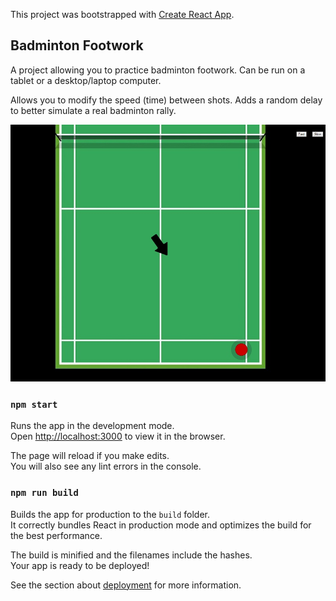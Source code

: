This project was bootstrapped with [Create React App](https://github.com/facebook/create-react-app).

## Badminton Footwork

A project allowing you to practice badminton footwork.
Can be run on a tablet or a desktop/laptop computer.

Allows you to modify the speed (time) between shots. Adds a random delay to better simulate a real badminton rally.

![Application demo](/app-demo.jpg?raw=true "Application demo")

### `npm start`

Runs the app in the development mode.<br>
Open [http://localhost:3000](http://localhost:3000) to view it in the browser.

The page will reload if you make edits.<br>
You will also see any lint errors in the console.

### `npm run build`

Builds the app for production to the `build` folder.<br>
It correctly bundles React in production mode and optimizes the build for the best performance.

The build is minified and the filenames include the hashes.<br>
Your app is ready to be deployed!

See the section about [deployment](https://facebook.github.io/create-react-app/docs/deployment) for more information.
